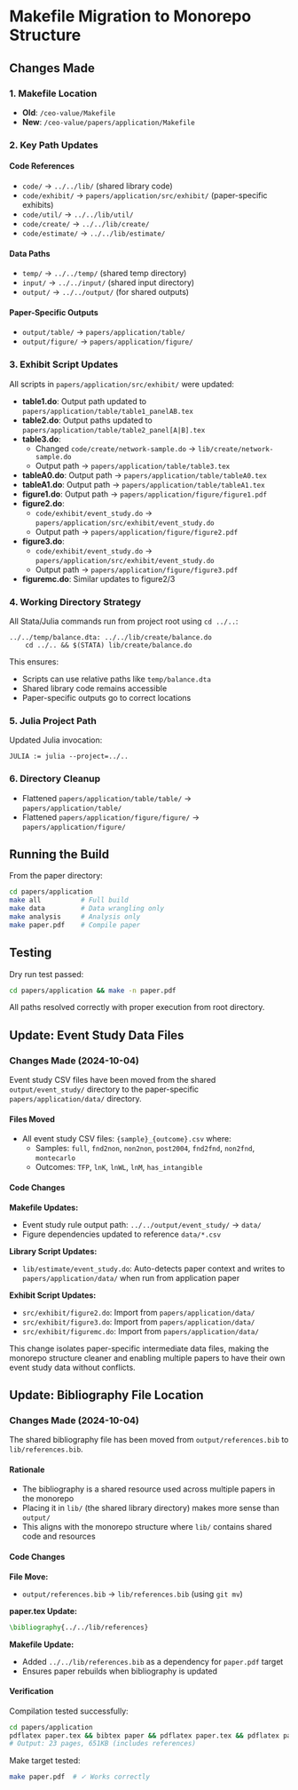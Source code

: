 # Makefile Migration to Monorepo Structure

## Changes Made

### 1. Makefile Location
- **Old**: `/ceo-value/Makefile`  
- **New**: `/ceo-value/papers/application/Makefile`

### 2. Key Path Updates

#### Code References
- `code/` → `../../lib/` (shared library code)
- `code/exhibit/` → `papers/application/src/exhibit/` (paper-specific exhibits)
- `code/util/` → `../../lib/util/`
- `code/create/` → `../../lib/create/`
- `code/estimate/` → `../../lib/estimate/`

#### Data Paths  
- `temp/` → `../../temp/` (shared temp directory)
- `input/` → `../../input/` (shared input directory)
- `output/` → `../../output/` (for shared outputs)

#### Paper-Specific Outputs
- `output/table/` → `papers/application/table/`
- `output/figure/` → `papers/application/figure/`

### 3. Exhibit Script Updates

All scripts in `papers/application/src/exhibit/` were updated:

- **table1.do**: Output path updated to `papers/application/table/table1_panelAB.tex`
- **table2.do**: Output paths updated to `papers/application/table/table2_panel[A|B].tex`
- **table3.do**: 
  - Changed `code/create/network-sample.do` → `lib/create/network-sample.do`
  - Output path → `papers/application/table/table3.tex`
- **tableA0.do**: Output path → `papers/application/table/tableA0.tex`
- **tableA1.do**: Output path → `papers/application/table/tableA1.tex`
- **figure1.do**: Output path → `papers/application/figure/figure1.pdf`
- **figure2.do**: 
  - `code/exhibit/event_study.do` → `papers/application/src/exhibit/event_study.do`
  - Output path → `papers/application/figure/figure2.pdf`
- **figure3.do**: 
  - `code/exhibit/event_study.do` → `papers/application/src/exhibit/event_study.do`
  - Output path → `papers/application/figure/figure3.pdf`
- **figuremc.do**: Similar updates to figure2/3

### 4. Working Directory Strategy

All Stata/Julia commands run from project root using `cd ../..`:
```make
../../temp/balance.dta: ../../lib/create/balance.do
	cd ../.. && $(STATA) lib/create/balance.do
```

This ensures:
- Scripts can use relative paths like `temp/balance.dta` 
- Shared library code remains accessible
- Paper-specific outputs go to correct locations

### 5. Julia Project Path

Updated Julia invocation:
```make
JULIA := julia --project=../..
```

### 6. Directory Cleanup

- Flattened `papers/application/table/table/` → `papers/application/table/`
- Flattened `papers/application/figure/figure/` → `papers/application/figure/`

## Running the Build

From the paper directory:
```bash
cd papers/application
make all          # Full build
make data         # Data wrangling only
make analysis     # Analysis only  
make paper.pdf    # Compile paper
```

## Testing

Dry run test passed:
```bash
cd papers/application && make -n paper.pdf
```

All paths resolved correctly with proper execution from root directory.

## Update: Event Study Data Files

### Changes Made (2024-10-04)

Event study CSV files have been moved from the shared `output/event_study/` directory to the paper-specific `papers/application/data/` directory.

#### Files Moved
- All event study CSV files: `{sample}_{outcome}.csv` where:
  - Samples: `full`, `fnd2non`, `non2non`, `post2004`, `fnd2fnd`, `non2fnd`, `montecarlo`
  - Outcomes: `TFP`, `lnK`, `lnWL`, `lnM`, `has_intangible`

#### Code Changes

**Makefile Updates:**
- Event study rule output path: `../../output/event_study/` → `data/`
- Figure dependencies updated to reference `data/*.csv`

**Library Script Updates:**
- `lib/estimate/event_study.do`: Auto-detects paper context and writes to `papers/application/data/` when run from application paper

**Exhibit Script Updates:**
- `src/exhibit/figure2.do`: Import from `papers/application/data/`
- `src/exhibit/figure3.do`: Import from `papers/application/data/`
- `src/exhibit/figuremc.do`: Import from `papers/application/data/`

This change isolates paper-specific intermediate data files, making the monorepo structure cleaner and enabling multiple papers to have their own event study data without conflicts.

## Update: Bibliography File Location

### Changes Made (2024-10-04)

The shared bibliography file has been moved from `output/references.bib` to `lib/references.bib`.

#### Rationale
- The bibliography is a shared resource used across multiple papers in the monorepo
- Placing it in `lib/` (the shared library directory) makes more sense than `output/`
- This aligns with the monorepo structure where `lib/` contains shared code and resources

#### Code Changes

**File Move:**
- `output/references.bib` → `lib/references.bib` (using `git mv`)

**paper.tex Update:**
```latex
\bibliography{../../lib/references}
```

**Makefile Update:**
- Added `../../lib/references.bib` as a dependency for `paper.pdf` target
- Ensures paper rebuilds when bibliography is updated

#### Verification

Compilation tested successfully:
```bash
cd papers/application
pdflatex paper.tex && bibtex paper && pdflatex paper.tex && pdflatex paper.tex
# Output: 23 pages, 651KB (includes references)
```

Make target tested:
```bash
make paper.pdf  # ✓ Works correctly
```
